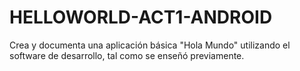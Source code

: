 # HELLOWORLD-ACT1-ANDROID
Crea y documenta una aplicación básica "Hola Mundo" utilizando el software de desarrollo, tal como se enseñó previamente.
